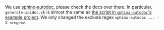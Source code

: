 We use [sphinx-autodoc], please check the docs over there. In particular,
`generate-apidoc.sh` is almost the same as [the script in `sphinx-autodoc`'s
example project][script]. We only changed the exclude regex `sphinx-autodoc ...
-X <regex>`.

[sphinx-autodoc]: https://github.com/elcorto/sphinx-autodoc
[script]: https://github.com/elcorto/sphinx-autodoc/blob/master/example_package/autodoctest/doc/generate-apidoc.sh
